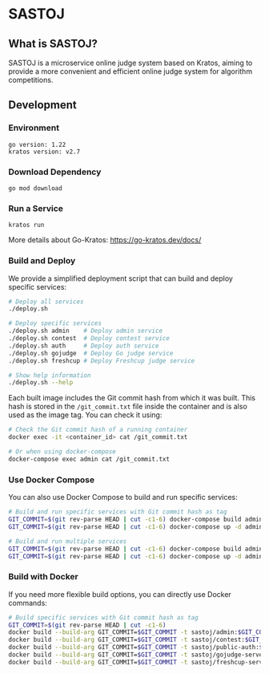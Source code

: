 # SASTOJ

## What is SASTOJ?

SASTOJ is a microservice online judge system based on Kratos, aiming to provide a more convenient and efficient online judge system for algorithm competitions.

## Development

### Environment

```plaintext
go version: 1.22
kratos version: v2.7
```

### Download Dependency

```
go mod download
```

### Run a Service

```
kratos run
```

More details about Go-Kratos: https://go-kratos.dev/docs/

### Build and Deploy

We provide a simplified deployment script that can build and deploy specific services:

```bash
# Deploy all services
./deploy.sh

# Deploy specific services
./deploy.sh admin    # Deploy admin service
./deploy.sh contest  # Deploy contest service
./deploy.sh auth     # Deploy auth service
./deploy.sh gojudge  # Deploy Go judge service
./deploy.sh freshcup # Deploy Freshcup judge service

# Show help information
./deploy.sh --help
```

Each built image includes the Git commit hash from which it was built. This hash is stored in the `/git_commit.txt` file inside the container and is also used as the image tag. You can check it using:

```bash
# Check the Git commit hash of a running container
docker exec -it <container_id> cat /git_commit.txt

# Or when using docker-compose
docker-compose exec admin cat /git_commit.txt
```

### Use Docker Compose

You can also use Docker Compose to build and run specific services:

```bash
# Build and run specific services with Git commit hash as tag
GIT_COMMIT=$(git rev-parse HEAD | cut -c1-6) docker-compose build admin
GIT_COMMIT=$(git rev-parse HEAD | cut -c1-6) docker-compose up -d admin

# Build and run multiple services
GIT_COMMIT=$(git rev-parse HEAD | cut -c1-6) docker-compose build admin contest
GIT_COMMIT=$(git rev-parse HEAD | cut -c1-6) docker-compose up -d admin contest
```

### Build with Docker

If you need more flexible build options, you can directly use Docker commands:

```bash
# Build specific services with Git commit hash as tag
GIT_COMMIT=$(git rev-parse HEAD | cut -c1-6)
docker build --build-arg GIT_COMMIT=$GIT_COMMIT -t sastoj/admin:$GIT_COMMIT -f Dockerfile --target admin .
docker build --build-arg GIT_COMMIT=$GIT_COMMIT -t sastoj/contest:$GIT_COMMIT -f Dockerfile --target contest .
docker build --build-arg GIT_COMMIT=$GIT_COMMIT -t sastoj/public-auth:$GIT_COMMIT -f Dockerfile --target public-auth .
docker build --build-arg GIT_COMMIT=$GIT_COMMIT -t sastoj/gojudge-server:$GIT_COMMIT -f Dockerfile --target gojudge-server .
docker build --build-arg GIT_COMMIT=$GIT_COMMIT -t sastoj/freshcup-server:$GIT_COMMIT -f Dockerfile --target freshcup-server .
```
